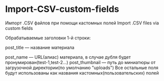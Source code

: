 # Import-CSV-custom-fields
Импорт .CSV файлов при помощи кастомных полей
Import .CSV files via custom fields

Обрабатываемые заголовки 1-й строки:
<p>post_title — название материала</p>
post_name — URL(алиас) материала, в случае дубля будет пронумирован(test-1,test-2...)
post_thumbnail — путь до миниатюры от загрузочной директории(по умолчанию "uploads")
Все остальные поля будут использованы как названия кастомных(пользовательских) полей
